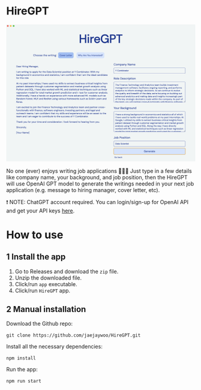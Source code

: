 # HireGPT

![screenshot](assets/screenshot.png)

No one (ever) enjoys writing job applications 🙅🏻‍♂️ Just type in a few details like company name, your background, and job position, then the HireGPT will use OpenAI GPT model to generate the writings needed in your next job application (e.g. message to hiring manager, cover letter, etc).

❗️ NOTE: ChatGPT account required. You can login/sign-up for OpenAI API and get your API keys [here](https://platform.openai.com/docs/introduction).

# How to use

## 1 Install the app
1. Go to Releases and download the `zip` file.
2. Unzip the downloaded file.
3. Click/run `app` executable.
4. Click/run `HireGPT` app.

## 2 Manual installation
Download the Github repo:
```
git clone https://github.com/jaejaywoo/HireGPT.git
```

Install all the necessary dependencies:
```
npm install
```

Run the app:
```
npm run start
```